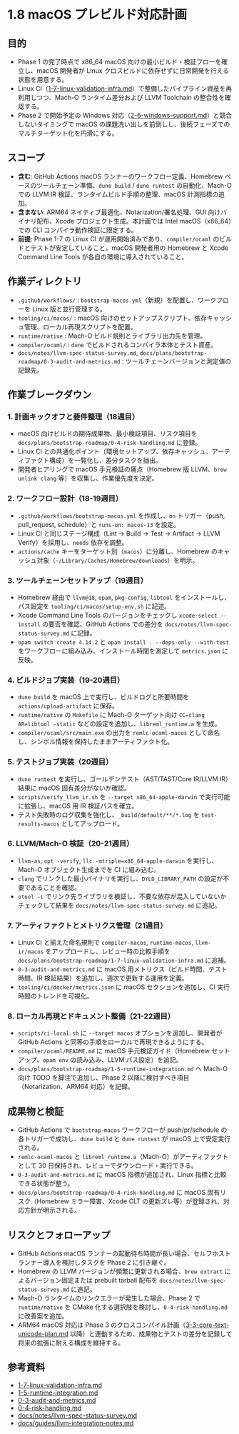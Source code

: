 # 1.8 macOS プレビルド対応計画

## 目的
- Phase 1 の完了時点で x86_64 macOS 向けの最小ビルド・検証フローを確立し、macOS 開発者が Linux クロスビルドに依存せずに日常開発を行える状態を用意する。
- Linux CI（[1-7-linux-validation-infra.md](1-7-linux-validation-infra.md)）で整備したパイプライン資産を再利用しつつ、Mach-O ランタイム差分および LLVM Toolchain の整合性を確認する。
- Phase 2 で開始予定の Windows 対応（[2-6-windows-support.md](2-6-windows-support.md)）と競合しないタイミングで macOS の課題洗い出しを前倒しし、後続フェーズでのマルチターゲット化を円滑にする。

## スコープ
- **含む**: GitHub Actions macOS ランナーのワークフロー定義、Homebrew ベースのツールチェーン準備、`dune build` / `dune runtest` の自動化、Mach-O での LLVM IR 検証、ランタイムビルド手順の整理、macOS 計測指標の追加。
- **含まない**: ARM64 ネイティブ最適化、Notarization/署名処理、GUI 向けバイナリ配布、Xcode プロジェクト生成。本計画では Intel macOS（x86_64）での CLI コンパイラ動作検証に限定する。
- **前提**: Phase 1-7 の Linux CI が運用開始済みであり、`compiler/ocaml` のビルドとテストが安定していること。macOS 開発者用の Homebrew と Xcode Command Line Tools が各自の環境に導入されていること。

## 作業ディレクトリ
- `.github/workflows/` : `bootstrap-macos.yml`（新規）を配置し、ワークフローを Linux 版と並行管理する。
- `tooling/ci/macos/` : macOS 向けのセットアップスクリプト、依存キャッシュ管理、ローカル再現スクリプトを配置。
- `runtime/native` : Mach-O ビルド規則とライブラリ出力先を管理。
- `compiler/ocaml/` : `dune` でビルドされるコンパイラ本体とテスト資産。
- `docs/notes/llvm-spec-status-survey.md`, `docs/plans/bootstrap-roadmap/0-3-audit-and-metrics.md` : ツールチェーンバージョンと測定値の記録先。

## 作業ブレークダウン

### 1. 計画キックオフと要件整理（18週目）
- macOS 向けビルドの期待成果物、最小検証項目、リスク項目を `docs/plans/bootstrap-roadmap/0-4-risk-handling.md` に登録。
- Linux CI との共通化ポイント（環境セットアップ、依存キャッシュ、アーティファクト構成）を一覧化し、差分タスクを抽出。
- 開発者ヒアリングで macOS 手元検証の痛点（Homebrew 版 LLVM、`brew unlink clang` 等）を収集し、作業優先度を決定。

### 2. ワークフロー設計（18-19週目）
- `.github/workflows/bootstrap-macos.yml` を作成し、`on` トリガー（push, pull_request, schedule）と `runs-on: macos-13` を設定。
- Linux CI と同じステージ構成（Lint → Build → Test → Artifact → LLVM Verify）を採用し、`needs` 依存を調整。
- `actions/cache` キーをターゲット別（`macos`）に分離し、Homebrew のキャッシュ対象（`~/Library/Caches/Homebrew/downloads`）を明示。

### 3. ツールチェーンセットアップ（19週目）
- Homebrew 経由で `llvm@18`, `opam`, `pkg-config`, `libtool` をインストールし、パス設定を `tooling/ci/macos/setup-env.sh` に記述。
- Xcode Command Line Tools のバージョンをチェックし `xcode-select --install` の要否を確認、GitHub Actions での差分を `docs/notes/llvm-spec-status-survey.md` に記録。
- `opam switch create 4.14.2` と `opam install . --deps-only --with-test` をワークフローに組み込み、インストール時間を測定して `metrics.json` に反映。

### 4. ビルドジョブ実装（19-20週目）
- `dune build` を macOS 上で実行し、ビルドログと所要時間を `actions/upload-artifact` に保存。
- `runtime/native` の `Makefile` に Mach-O ターゲット向け `CC=clang` `AR=libtool -static` などの設定を追加し、`libreml_runtime.a` を生成。
- `compiler/ocaml/src/main.exe` の出力を `remlc-ocaml-macos` として命名し、シンボル情報を保持したままアーティファクト化。

### 5. テストジョブ実装（20週目）
- `dune runtest` を実行し、ゴールデンテスト（AST/TAST/Core IR/LLVM IR）結果に macOS 固有差分がないか確認。
- `scripts/verify_llvm_ir.sh` を `--target x86_64-apple-darwin` で実行可能に拡張し、macOS 用 IR 検証パスを確立。
- テスト失敗時のログ収集を強化し、`_build/default/**/*.log` を `test-results-macos` としてアップロード。

### 6. LLVM/Mach-O 検証（20-21週目）
- `llvm-as`, `opt -verify`, `llc -mtriple=x86_64-apple-darwin` を実行し、Mach-O オブジェクト生成までを CI に組み込む。
- `clang` でリンクした最小バイナリを実行し、`DYLD_LIBRARY_PATH` の設定が不要であることを確認。
- `otool -L` でリンク先ライブラリを検証し、不要な依存が混入していないかチェックして結果を `docs/notes/llvm-spec-status-survey.md` に追記。

### 7. アーティファクトとメトリクス管理（21週目）
- Linux CI と揃えた命名規則で `compiler-macos`, `runtime-macos`, `llvm-ir/macos` をアップロードし、レビュー時の比較手順を `docs/plans/bootstrap-roadmap/1-7-linux-validation-infra.md` に追補。
- `0-3-audit-and-metrics.md` に macOS 用メトリクス（ビルド時間、テスト時間、IR 検証結果）を追加し、週次で更新する運用を定義。
- `tooling/ci/docker/metrics.json` に macOS セクションを追加し、CI 実行時間のトレンドを可視化。

### 8. ローカル再現とドキュメント整備（21-22週目）
- `scripts/ci-local.sh` に `--target macos` オプションを追加し、開発者が GitHub Actions と同等の手順をローカルで再現できるようにする。
- `compiler/ocaml/README.md` に macOS 手元検証ガイド（Homebrew セットアップ、`opam env` の読み込み、LLVM パス設定）を追記。
- `docs/plans/bootstrap-roadmap/1-5-runtime-integration.md` へ Mach-O 向け TODO を脚注で追加し、Phase 2 以降に検討すべき項目（Notarization、ARM64 対応）を記録。

## 成果物と検証
- GitHub Actions で `bootstrap-macos` ワークフローが push/pr/schedule の各トリガーで成功し、`dune build` と `dune runtest` が macOS 上で安定実行される。
- `remlc-ocaml-macos` と `libreml_runtime.a`（Mach-O）がアーティファクトとして 30 日保持され、レビューでダウンロード・実行できる。
- `0-3-audit-and-metrics.md` に macOS 指標が追加され、Linux 指標と比較できる状態が整う。
- `docs/plans/bootstrap-roadmap/0-4-risk-handling.md` に macOS 固有リスク（Homebrew ミラー障害、Xcode CLT の更新ズレ等）が登録され、対応方針が明示される。

## リスクとフォローアップ
- GitHub Actions macOS ランナーの起動待ち時間が長い場合、セルフホストランナー導入を検討しタスクを Phase 2 に引き継ぐ。
- Homebrew の LLVM バージョンが頻繁に更新される場合、`brew extract` によるバージョン固定または prebuilt tarball 配布を `docs/notes/llvm-spec-status-survey.md` に追記。
- Mach-O ランタイムのリンクエラーが発生した場合、Phase 2 で `runtime/native` を CMake 化する選択肢を検討し、`0-4-risk-handling.md` に改善案を追加。
- ARM64 macOS 対応は Phase 3 のクロスコンパイル計画（[3-3-core-text-unicode-plan.md](3-3-core-text-unicode-plan.md) 以降）と連動するため、成果物とテストの差分を記録して将来の拡張に耐える構成を維持する。

## 参考資料
- [1-7-linux-validation-infra.md](1-7-linux-validation-infra.md)
- [1-5-runtime-integration.md](1-5-runtime-integration.md)
- [0-3-audit-and-metrics.md](0-3-audit-and-metrics.md)
- [0-4-risk-handling.md](0-4-risk-handling.md)
- [docs/notes/llvm-spec-status-survey.md](../../notes/llvm-spec-status-survey.md)
- [docs/guides/llvm-integration-notes.md](../../guides/llvm-integration-notes.md)
